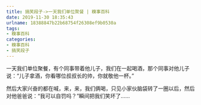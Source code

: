 ```yaml
---
title: 搞笑段子->一天我们单位聚餐 | 糗事百科
date: 2019-11-30 18:35:43
urlname: 18388847b22b68754f26308ef9b0530a
tags: 
- 糗事百科
categories:
- 糗事百科
- 搞笑段子
---
```

一天我们单位聚餐，有个同事带着他儿子，我们在一起喝酒，那个同事对他儿子说：“儿子拿酒，你看哪位叔叔长的帅，你就敬他一杯。”

然后大家兴奋的都在喊，来，来，我们俩喝，只见小家伙脑袋转了一圈以后，然后对他爸爸说：“我可以自罚吗？”瞬间把我们笑坏了......


